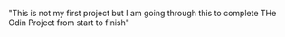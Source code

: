 "This is not my first project but I am going through this to complete THe Odin Project from start to finish"
